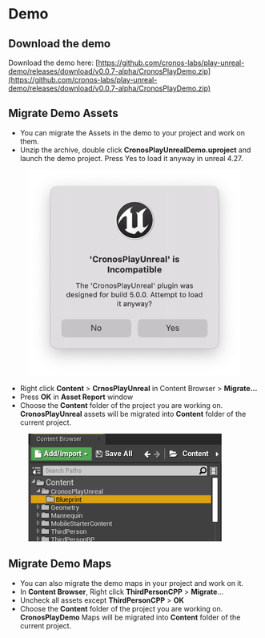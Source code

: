 # Demo

## Download the demo

Download the demo here: [https://github.com/cronos-labs/play-unreal-demo/releases/download/v0.0.7-alpha/CronosPlayDemo.zip](https://github.com/cronos-labs/play-unreal-demo/releases/download/v0.0.7-alpha/CronosPlayDemo.zip)

## Migrate Demo Assets

* You can migrate the Assets in the demo to your project and work on them.
* Unzip the archive, double click **CronosPlayUnrealDemo.uproject** and launch the demo project. Press Yes to load it anyway in unreal 4.27.

<figure><img src="../../.gitbook/assets/cronos-gamefi-blueprint-version-notice" alt=""><figcaption></figcaption></figure>

* Right click **Content** > **CrnosPlayUnreal** in Content Browser > **Migrate...**
* Press **OK** in **Asset Report** window
* Choose the **Content** folder of the project you are working on. **CronosPlayUnreal** assets will be migrated into **Content** folder of the current project.

<figure><img src="../../.gitbook/assets/cronos-gamefi-blueprint-content-browser" alt=""><figcaption></figcaption></figure>

## Migrate Demo Maps

* You can also migrate the demo maps in your project and work on it.
* In **Content Browser**, Right click **ThirdPersonCPP** > **Migrate**...
* Uncheck all assets except **ThirdPersonCPP** > **OK**
* Choose the **Content** folder of the project you are working on. **CronosPlayDemo** Maps will be migrated into **Content** folder of the current project.

